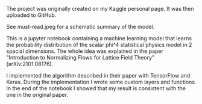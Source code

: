 The project was originally created on my Kaggle personal page. It was then uploaded to GitHub.

See must-read.jpeg for a schematic summary of the model.

This is a jupyter notebook containing a machine learning model that learns the probability distribution of the 
scalar phi^4 statistical physics model in 2 spacial dimensions. The whole idea was explained in the paper 
"Introduction to Normalizing Flows for Lattice Field Theory" (arXiv:2101.08176). 

I implemented the algorithm described in their paper with TensorFlow and Keras. During the implementation I 
wrote some custom layers and functions. In the end of the notebook I showed that my result is consistent with 
the one in the original paper.

